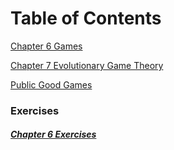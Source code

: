 # Table of Contents
[Chapter 6 Games](chapter6.md)  

[Chapter 7 Evolutionary Game Theory](chapter7.md)

[Public Good Games](PublicGoodGames.md)

### Exercises
##### [Chapter 6 Exercises](chapter6exercises.md)  